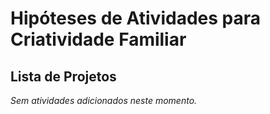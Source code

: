 # Hipóteses de Atividades para Criatividade Familiar

## Lista de Projetos

_Sem atividades adicionados neste momento._